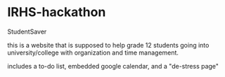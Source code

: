 # IRHS-hackathon
StudentSaver

this is a website that is supposed to help grade 12 students going into university/college with organization and time management.

includes a to-do list, embedded google calendar, and a "de-stress page" 

